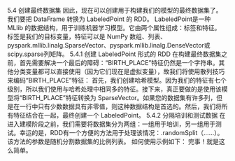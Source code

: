 
5.4 创建最终数据集
因此，现在可以创建用于构建我们的模型的最终数据集了。我们要把 DataFrame 转换为 LabeledPoint 的 RDD。
LabeledPoint是一种 MLlib 的数据结构，用于训练机器学习模型。它由两个属性组成：标签和特征。
标签是我们的目标变量，特征可以是 NumPy 数组、列表、pyspark.mllib.linalg.SparseVector、pyspark.mllib.linalg.DenseVector或 scipy.sparse列矩阵。
5.4.1 创建 LabeledPoint 形式的 RDD
在构建最终数据集之前，首先需要解决一个最后的障碍：“BIRTH_PLACE”特征仍然是一个字符串。其他分类变量都可以直接使用（因为它们现在是虚拟变量），故我们将使用散列技巧来编码“BIRTH_PLACE”特征：
首先，我们创建哈希模型。因为我们的特征有七个级别，所以我们使用与哈希处理中相同多的特征。接下来，真正要做的是使用该模型将“BIRTH_PLACE”特征转换为 SparseVector。如果您的数据集有许多列，但是在一行中只有少数数据具有非零值，则这种数据结构是首选的。然后，我们将所有特征结合在一起，最终创建一个 LabeledPoint。
5.4.2 分隔培训和测试数据
在进入建模阶段之前，我们需要将数据集分为两组：一组用于培训，另一组用于测试。幸运的是，RDD有一个方便的方法用于处理该情况：.randomSplit（……）。该方法的参数是随机分割数据集的比例列表。
如何使用示例如下：
完事！就是这么简单。
